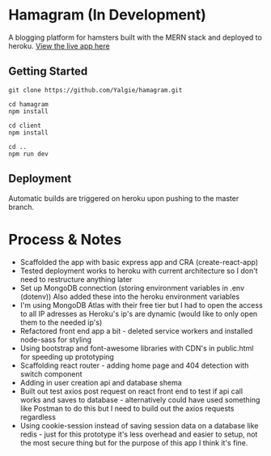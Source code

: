 # Hamagram (In Development)

A blogging platform for hamsters built with the MERN stack and deployed to heroku. [View the live app here](https://hamagram.herokuapp.com/)

## Getting Started
``` Install Instructions
git clone https://github.com/Yalgie/hamagram.git

cd hamagram
npm install

cd client
npm install

cd ..
npm run dev 
```

## Deployment
Automatic builds are triggered on heroku upon pushing to the master branch.

# Process & Notes
- Scaffolded the app with basic express app and CRA (create-react-app)
- Tested deployment works to heroku with current architecture so I don't need to restructure anything later
- Set up MongoDB connection (storing environment variables in .env (dotenv)) Also added these into the heroku environment variables
- I'm using MongoDB Atlas with their free tier but I had to open the access to all IP adresses as Heroku's ip's are dynamic (would like to only open them to the needed ip's)
- Refactored front end app a bit - deleted service workers and installed node-sass for styling
- Using bootstrap and font-awesome libraries with CDN's in public.html for speeding up prototyping
- Scaffolding react router - adding home page and 404 detection with switch component
- Adding in user creation api and database shema
- Built out test axios post request on react front end to test if api call works and saves to database - alternatively could have used something like Postman to do this but I need to build out the axios requests regardless
- Using cookie-session instead of saving session data on a database like redis - just for this prototype it's less overhead and easier to setup, not the most secure thing but for the purpose of this app I think it's fine.
